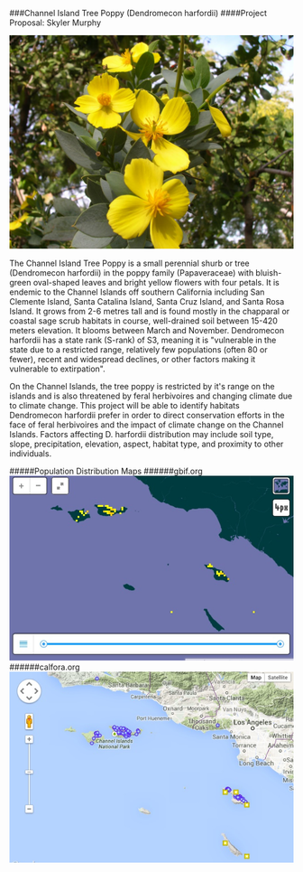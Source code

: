 ###Channel Island Tree Poppy (Dendromecon harfordii)
####Project Proposal: Skyler Murphy

![](img/unnamed.jpg)

The Channel Island Tree Poppy is a small perennial shurb or tree  (Dendromecon harfordii) in the poppy family (Papaveraceae) with bluish-green oval-shaped leaves and bright yellow flowers with four petals. It is endemic to the Channel Islands off southern California including San Clemente Island, Santa Catalina Island, Santa Cruz Island, and Santa Rosa Island.  It grows from 2-6 metres tall and is found mostly in the chapparal or coastal sage scrub habitats in course, well-drained soil between 15-420 meters elevation. It blooms between March and November. Dendromecon harfordii has a state rank (S-rank) of S3, meaning it is "vulnerable in the state due to a restricted range, relatively few populations (often 80 or fewer), recent and widespread declines, or other factors making it vulnerable to extirpation".   

On the Channel Islands, the tree poppy is restricted by it's range on the islands and is also threatened by feral herbivoires and changing climate due to climate change. This project will be able to identify habitats Dendromecon harfordii prefer in order to direct conservation efforts in the face of feral herbivoires and the impact of climate change on the Channel Islands.  Factors affecting D. harfordii distribution may include soil type, slope, precipitation, elevation, aspect, habitat type, and proximity to other individuals.

#####Population Distribution Maps
######gbif.org
![](img/gbif.jpg)
######calfora.org
![](img/calflora.jpg)
